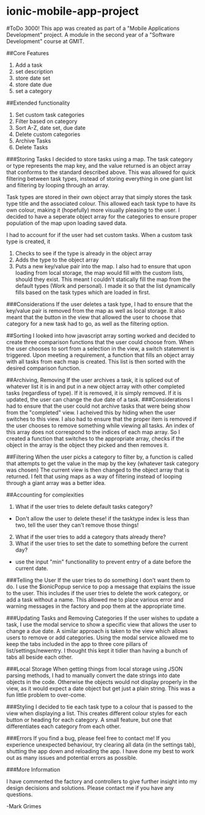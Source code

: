 # ionic-mobile-app-project
#ToDo 3000!
This app was created as part of a "Mobile Applications Development" project.
A module in the second year of a "Software Development" course at GMIT.

##Core Features
1. Add a task
2. set description
3. store date set
4. store date due
5. set a category

##Extended functionality
1. Set custom task categories
2. Filter based on category
3. Sort A-Z, date set, due date
4. Delete custom categories
5. Archive Tasks
6. Delete Tasks

###Storing Tasks
I decided to store tasks using a map. The task category or type represents the map key, and the value returned is an object array that
conforms to the standard described above. This was allowed for quick filtering between task types, instead of storing everything
in one giant list and filtering by looping through an array.

Task types are stored in their own object array that simply stores the task type title and the associated colour. This allowed each
task type to have its own colour, making it (hopefully) more visually pleasing to the user.
I decided to have a seperate object array for the categories to ensure proper population of the map upon loading saved data.

I had to account for if the user had set custom tasks.
When a custom task type is created, it
1. Checks to see if the type is already in the object array
2. Adds the type to the object array
3. Puts a new key/value pair into the map.
I also had to ensure that upon loading from local storage, the map would fill with the custom lists, should they exist.
This meant I couldn't statically fill the map from the default types (Work and personal). I made it so that the list dynamically fills
based on the task types which are loaded in first.

###Considerations
If the user deletes a task type, I had to ensure that the key/value pair is removed from the map as well as local storage.
It also meant that the button in the view that allowed the user to choose that category for a new task had to go, as well as the filtering option.

##Sorting
I looked into how javascript array sorting worked and decided to create three comparison functions that the user could choose from.
When the user chooses to sort from a selection in the view, a switch statement is triggered. Upon meeting a requirement, a function
that fills an object array with all tasks from each map is created. This list is then sorted with the desired comparison function.

##Archiving, Removing
If the user archives a task, it is spliced out of whatever list it is in and put in a new object array with other completed tasks (regardless of type).
If it is removed, it is simply removed.
If it is updated, the user can change the due date of a task.
###Considerations
I had to ensure that the user could not archive tasks that were being show from the "completed" view. I acheived this by
hiding <ion-option-button> when the user switches to this view.
I also had to ensure that the proper item is removed if the user chooses to remove something while viewing all tasks.
An index of this array does not correspond to the indices of each map array. So I created a function that switches to the appropriate array,
checks if the object in the array is the object they picked and then removes it.

##Filtering
When the user picks a category to filter by, a function is called that attempts to get the value in the map by the key (whatever task category was chosen)
The current view is then changed to the object array that is returned. I felt that using maps as a way of filtering instead of looping through a giant array was
a better idea.

##Accounting for complexities
1. What if the user tries to delete default tasks category?
  * Don't allow the user to delete these! if the tasktype index is less than two, tell the user they can't remove those things!
2. What if the user tries to add a category thats already there?
3. What if the user tries to set the date to something before the current day?
  * use the input "min" functionallity to prevent entry of a date before the current date.

###Telling the User
If the user tries to do something I don't want them to do. I use the $ionicPopup service to pop a message that explains the issue to the user.
This includes if the user tries to delete the work category, or add a task without a name.
This allowed me to place various error and warning messages in the factory and pop them at the appropriate time.

###Updating Tasks and Removing Categories
If the user wishes to update a task, I use the modal service to show a specific view that allows the user to change a due date.
A similar approach is taken to the view which allows users to remove or add categories. Using the modal service allowed me to
keep the tabs included in the app to three core pillars of list/settings/newentry. I thought this kept it tidier than having a bunch
of tabs all beside each other. 

###Local Storage
When getting things from local storage using JSON parsing methods, I had to manually convert the date strings into date objects in the code.
Otherwise the objects would not display properly in the view, as it would expect a date object but get just a plain string.
This was a fun little problem to over-come.

###Styling
I decided to tie each task type to a colour that is passed to the view when displaying a list. This creates different colour styles for each button
or heading for each category. A small feature, but one that differentiates each category from each other.

###Errors
If you find a bug, please feel free to contact me! If you experience unexpected behaviour, try clearing all data (in the settings tab), shutting the app down and reloading the app. I have done my best to work out as many issues and potential errors as possible.


###More Information

I have commented the factory and controllers to give further insight into my design decisions and solutions.
Please contact me if you have any questions.

-Mark Grimes
